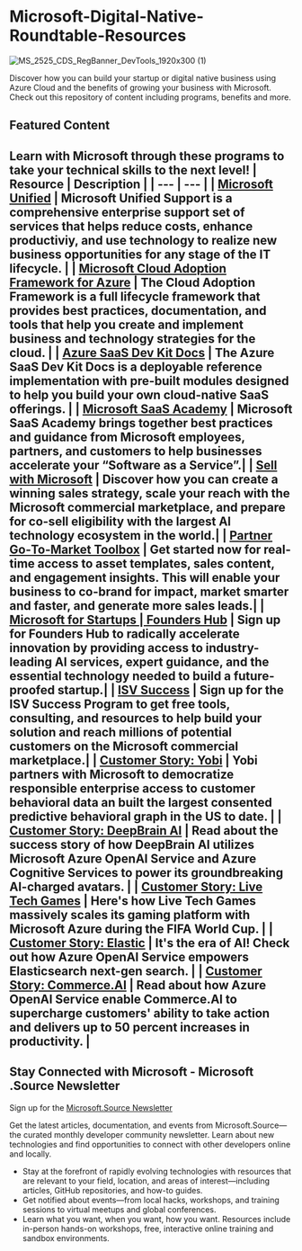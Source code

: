 # Microsoft-Digital-Native-Roundtable-Resources
![MS_2525_CDS_RegBanner_DevTools_1920x300 (1)](https://user-images.githubusercontent.com/107423518/180083692-13dcdf47-0f75-4aaf-b50e-5d037f611206.jpg)

Discover how you can build your startup or digital native business using Azure Cloud and the benefits of growing your business with Microsoft. Check out this repository of content including programs, benefits and more.


## Featured Content
Learn with Microsoft through these programs to take your technical skills to the next level!
| Resource | Description |
| --- | --- | 
| [Microsoft Unified](https://www.microsoft.com/en-us/unifiedsupport/overview) | Microsoft Unified Support is a comprehensive enterprise support set of services that helps reduce costs, enhance productiviy, and use technology to realize new business opportunities for any stage of the IT lifecycle. |
| [Microsoft Cloud Adoption Framework for Azure](https://learn.microsoft.com/en-us/azure/cloud-adoption-framework/) | The Cloud Adoption Framework is a full lifecycle framework that provides best practices, documentation, and tools that help you create and implement business and technology strategies for the cloud. |
| [Azure SaaS Dev Kit Docs](https://azure.github.io/azure-saas/) | The Azure SaaS Dev Kit Docs is a deployable reference implementation with pre-built modules designed to help you build your own cloud-native SaaS offerings. |
| [Microsoft SaaS Academy](https://www.microsoft.com/en-us/saas-academy/main) | Microsoft SaaS Academy brings together best practices and guidance from Microsoft employees, partners, and customers to help businesses accelerate your “Software as a Service”.|
| [Sell with Microsoft](https://partner.microsoft.com/en-US/partnership/sell-with-microsoft) | Discover how you can create a winning sales strategy, scale your reach with the Microsoft commercial marketplace, and prepare for co-sell eligibility with the largest AI technology ecosystem in the world.|
| [Partner Go‑To‑Market Toolbox](https://ppt.msftgtmtoolbox.com/) | Get started now for real-time access to asset templates, sales content, and engagement insights. This will enable your business to co-brand for impact, market smarter and faster, and generate more sales leads.|
| [Microsoft for Startups \| Founders Hub](https://www.microsoft.com/en-us/startups?rtc=1) | Sign up for Founders Hub to radically accelerate innovation by providing access to industry-leading AI services, expert guidance, and the essential technology needed to build a future-proofed startup.|
| [ISV Success](https://www.microsoft.com/en-us/isv/success-application) | Sign up for the ISV Success Program to get free tools, consulting, and resources to help build your solution and reach millions of potential customers on the Microsoft commercial marketplace.|
| [Customer Story: Yobi](https://customers.microsoft.com/en-us/story/1655233712862822640-yobi-azure-dynamics365-partner-professional-services-usa) | Yobi partners with Microsoft to democratize responsible enterprise access to customer behavioral data an built the largest consented predictive behavioral graph in the US to date. |
| [Customer Story: DeepBrain AI](https://customers.microsoft.com/en-us/story/1657407824531643938-deepbrain-ai-azure-unitedstates) | Read about the success story of how DeepBrain AI utilizes Microsoft Azure OpenAI Service and Azure Cognitive Services to power its groundbreaking AI-charged avatars. |
| [Customer Story: Live Tech Games](https://customers.microsoft.com/en-us/story/1660597148686808572-live-tech-games-azure-gaming-fifa-world-cup-uk) | Here's how Live Tech Games massively scales its gaming platform with Microsoft Azure during the FIFA World Cup. |
| [Customer Story: Elastic](https://customers.microsoft.com/en-us/story/1653495116803202350-elastic-partner-professional-services-azure-openai-service) | It's the era of AI! Check out how Azure OpenAI Service empowers Elasticsearch next-gen search. |
| [Customer Story: Commerce.AI](https://customers.microsoft.com/en-us/story/1653848287801805901-commerce-ai-partner-professional-services-azure-openai-service) | Read about how Azure OpenAI Service enable Commerce.AI to supercharge customers' ability to take action and delivers up to 50 percent increases in productivity. |
---

## Stay Connected with Microsoft - Microsoft .Source Newsletter
Sign up for the [Microsoft.Source Newsletter](https://azure.microsoft.com/en-us/resources/join-the-azure-developer-community/)

Get the latest articles, documentation, and events from Microsoft.Source—the curated monthly developer community newsletter. Learn about new technologies and find opportunities to connect with other developers online and locally.

- Stay at the forefront of rapidly evolving technologies with resources that are relevant to your field, location, and areas of interest—including articles, GitHub repositories, and how-to guides.
- Get notified about events—from local hacks, workshops, and training sessions to virtual meetups and global conferences.
- Learn what you want, when you want, how you want. Resources include in-person hands-on workshops, free, interactive online training and sandbox environments.


<!--

 Command | Description | New |
| --------------------- | --------------------- | --|
| `git status` | List all *new or modified* files |
| `git diff` | Show file differences that **haven't been** staged |



|             |          Grouping           ||
First Header  | Second Header | Third Header |
 ------------ | :-----------: | -----------: |
Content       |          *Long Cell*        ||
Content       |   **Cell**    |         Cell |


|             |          Grouping           ||
First Header  | Second Header | Third Header |
 ------------ | :-----------: | -----------: |
 [Azure Samples](https://github.com/azure-samples)       |          Microsoft Azure code samples and examples in .NET, Java, Python, Node.js, PHP and Ruby        | Column S|
[Azure Samples](https://github.com/azure-samples)       |          Series of workshops for hands-on experience working with Azure Cosmos DB using the SQL API, JavaScript and .NET Core SDK.          | Column S|
Content       |   **Cell**    |         Cell |

>

